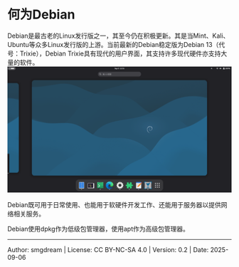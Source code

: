 # 何为Debian

Debian是最古老的Linux发行版之一，其至今仍在积极更新。其是当Mint、Kali、Ubuntu等众多Linux发行版的上游。当前最新的Debian稳定版为Debian 13（代号：Trixie），Debian Trixie具有现代的用户界面，其支持许多现代硬件亦支持大量的软件。  
![Debian Trixie Screenshot](images/debian-trixie.png)  

Debian既可用于日常使用、也能用于软硬件开发工作、还能用于服务器以提供网络相关服务。  

Debian使用dpkg作为低级包管理器，使用apt作为高级包管理器。  

---
Author: smgdream | License: CC BY-NC-SA 4.0 | Version: 0.2 | Date: 2025-09-06
